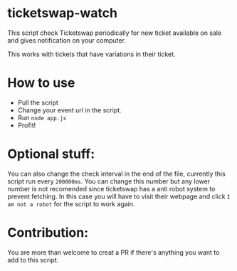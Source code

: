 # ticketswap-watch
This script check Ticketswap periodically for new ticket available on sale and gives notification on your computer.

This works with tickets that have variations in their ticket.

# How to use

- Pull the script
- Change your event url in the script.
- Run `node app.js`
- Profit!

# Optional stuff:

You can also change the check interval in the end of the file, currently this script run every `200000ms`. You can change this number but any lower number is not recomended since ticketswap has a anti robot system to prevent fetching. In this case you will have to visit their webpage and click `I am not a robot` for the script to work again.

# Contribution:

You are more than welcome to creat a PR if there's anything you want to add to this script.
